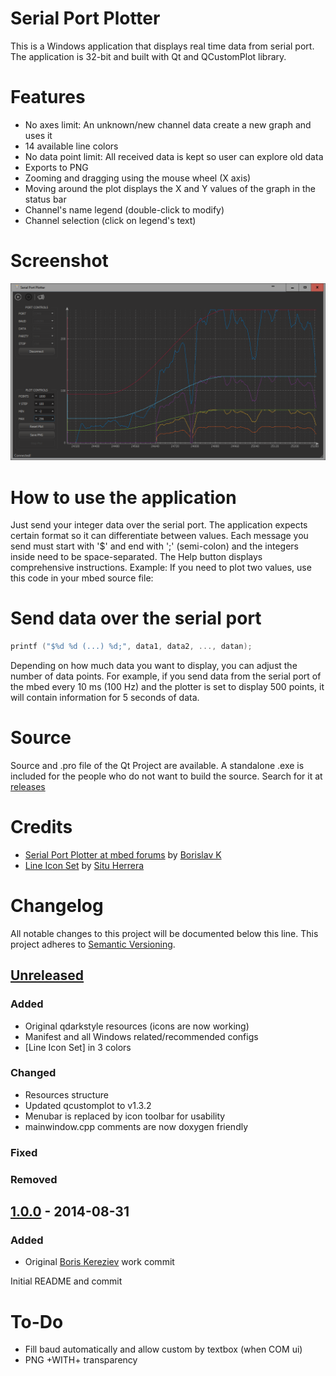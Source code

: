 # Serial Port Plotter

This is a Windows application that displays real time data from serial port. The application is 32-bit and built with Qt and QCustomPlot library.

# Features
- No axes limit: An unknown/new channel data create a new graph and uses it
- 14 available line colors
- No data point limit: All received data is kept so user can explore old data
- Exports to PNG
- Zooming and dragging using the mouse wheel (X axis)
- Moving around the plot displays the X and Y values of the graph in the status bar
- Channel's name legend (double-click to modify)
- Channel selection (click on legend's text)

# Screenshot

![Serial Port Plotter screenshot](res/screen_v1.1.0.png)

# How to use the application

Just send your integer data over the serial port. The application expects certain format so it can differentiate between values. Each message you send must start with '$' and end with ';' (semi-colon) and the integers inside need to be space-separated. The Help button displays comprehensive instructions. Example: If you need to plot two values, use this code in your mbed source file:

# Send data over the serial port

```c
printf ("$%d %d (...) %d;", data1, data2, ..., datan);
```

Depending on how much data you want to display, you can adjust the number of data points. For example, if you send data from the serial port of the mbed every 10 ms (100 Hz) and the plotter is set to display 500 points, it will contain information for 5 seconds of data.

# Source

Source and .pro file of the Qt Project are available. A standalone .exe is included for the people who do not want to build the source. Search for it at [releases](https://github.com/CieNTi/serial_port_plotter/releases)

# Credits

- [Serial Port Plotter at mbed forums](https://developer.mbed.org/users/borislav/notebook/serial-port-plotter/) by [Borislav K](https://developer.mbed.org/users/borislav/ )
- [Line Icon Set](http://www.flaticon.com/packs/line-icon-set) by [Situ Herrera](http://www.flaticon.com/authors/situ-herrera)

# Changelog

All notable changes to this project will be documented below this line.
This project adheres to [Semantic Versioning](http://semver.org/).

## [Unreleased]
### Added
- Original qdarkstyle resources (icons are now working)
- Manifest and all Windows related/recommended configs
- [Line Icon Set] in 3 colors

### Changed
- Resources structure
- Updated qcustomplot to v1.3.2
- Menubar is replaced by icon toolbar for usability
- mainwindow.cpp comments are now doxygen friendly

### Fixed

### Removed

## [1.0.0] - 2014-08-31
### Added
- Original [Boris Kereziev](b.kereziev@gmail.com) work commit

Initial README and commit

[Unreleased]: https://link/to/diff
[1.0.0]: https://developer.mbed.org/users/borislav/notebook/serial-port-plotter/

# To-Do
- Fill baud automatically and allow custom by textbox (when COM ui)
- PNG +WITH+ transparency